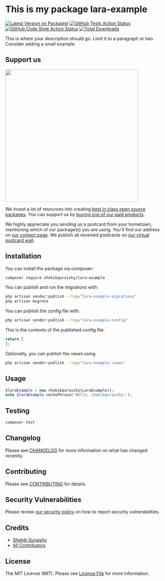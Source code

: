 # This is my package lara-example

[![Latest Version on Packagist](https://img.shields.io/packagist/v/shekibquraishy/lara-example.svg?style=flat-square)](https://packagist.org/packages/shekibquraishy/lara-example)
[![GitHub Tests Action Status](https://img.shields.io/github/actions/workflow/status/shekibquraishy/lara-example/run-tests.yml?branch=main&label=tests&style=flat-square)](https://github.com/shekibquraishy/lara-example/actions?query=workflow%3Arun-tests+branch%3Amain)
[![GitHub Code Style Action Status](https://img.shields.io/github/actions/workflow/status/shekibquraishy/lara-example/fix-php-code-style-issues.yml?branch=main&label=code%20style&style=flat-square)](https://github.com/shekibquraishy/lara-example/actions?query=workflow%3A"Fix+PHP+code+style+issues"+branch%3Amain)
[![Total Downloads](https://img.shields.io/packagist/dt/shekibquraishy/lara-example.svg?style=flat-square)](https://packagist.org/packages/shekibquraishy/lara-example)

This is where your description should go. Limit it to a paragraph or two. Consider adding a small example.

## Support us

[<img src="https://github-ads.s3.eu-central-1.amazonaws.com/lara-example.jpg?t=1" width="419px" />](https://spatie.be/github-ad-click/lara-example)

We invest a lot of resources into creating [best in class open source packages](https://spatie.be/open-source). You can support us by [buying one of our paid products](https://spatie.be/open-source/support-us).

We highly appreciate you sending us a postcard from your hometown, mentioning which of our package(s) you are using. You'll find our address on [our contact page](https://spatie.be/about-us). We publish all received postcards on [our virtual postcard wall](https://spatie.be/open-source/postcards).

## Installation

You can install the package via composer:

```bash
composer require shekibquraishy/lara-example
```

You can publish and run the migrations with:

```bash
php artisan vendor:publish --tag="lara-example-migrations"
php artisan migrate
```

You can publish the config file with:

```bash
php artisan vendor:publish --tag="lara-example-config"
```

This is the contents of the published config file:

```php
return [
];
```

Optionally, you can publish the views using

```bash
php artisan vendor:publish --tag="lara-example-views"
```

## Usage

```php
$laraExample = new shekibquraishy\LaraExample();
echo $laraExample->echoPhrase('Hello, shekibquraishy!');
```

## Testing

```bash
composer test
```

## Changelog

Please see [CHANGELOG](CHANGELOG.md) for more information on what has changed recently.

## Contributing

Please see [CONTRIBUTING](CONTRIBUTING.md) for details.

## Security Vulnerabilities

Please review [our security policy](../../security/policy) on how to report security vulnerabilities.

## Credits

- [Shekib Quraishy](https://github.com/shekibquraishy)
- [All Contributors](../../contributors)

## License

The MIT License (MIT). Please see [License File](LICENSE.md) for more information.
